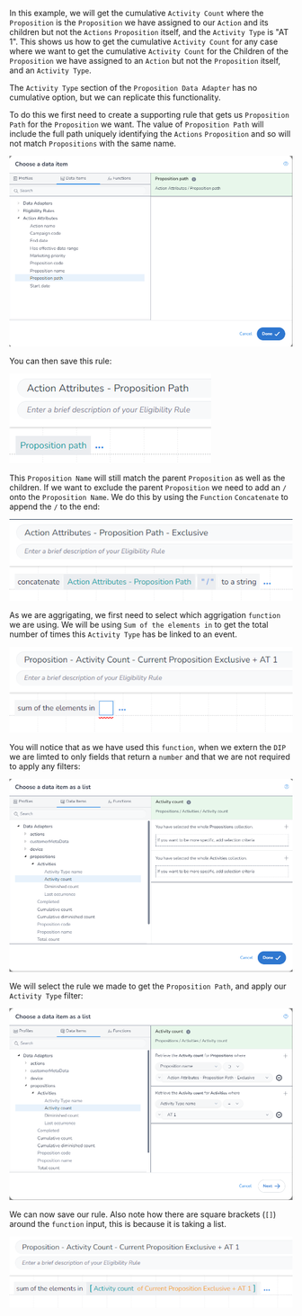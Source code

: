 In this example, we will get the cumulative `Activity Count` where the `Proposition` is the `Proposition` we have assigned to our `Action` and its children but not the `Actions` `Proposition` itself, and the `Activity Type` is "AT 1". This shows us how to get the cumulative `Activity Count` for any case where we want to get the cumulative `Activity Count` for the Children of the `Proposition` we have assigned to an `Action` but not the `Proposition` itself, and an `Activity Type`.

The `Activity Type` section of the `Proposition Data Adapter` has no cumulative option, but we can replicate this functionality.

To do this we first need to create a supporting rule that gets us `Proposition Path` for the `Proposition` we want. The value of `Proposition Path` will include the full path uniquely identifying the `Actions` `Proposition` and so will not match `Propositions` with the same name.

![](interest-activity_count-single_activity-current_proposition-exclusive-1.png)

You can then save this rule:

![](interest-activity_count-single_activity-current_proposition-exclusive-2.png)

This `Proposition Name` will still match the parent `Proposition` as well as the children. If we want to exclude the parent `Proposition` we need to add an `/` onto the `Proposition Name`. We do this by using the `Function` `Concatenate` to append the `/` to the end:

![](interest-activity_count-single_activity-current_proposition-exclusive-3.png)

As we are aggrigating, we first need to select which aggrigation `function` we are using. We will be using `Sum of the elements in` to get the total number of times this `Activity Type` has be linked to an event.

![](interest-activity_count-single_activity-current_proposition-exclusive-4.png)

You will notice that as we have used this `function`, when we extern the `DIP` we are limted to only fields that return a `number` and that we are not required to apply any filters:

![](interest-activity_count-single_activity-current_proposition-exclusive-5.png)


We will select the rule we made to get the `Proposition Path`, and apply our `Activity Type` filter:

![](interest-activity_count-single_activity-current_proposition-exclusive-6.png)


We can now save our rule. Also note how there are square brackets (`[]`) around the `function` input, this is because it is taking a list.

![](interest-activity_count-single_activity-current_proposition-exclusive-7.png)
